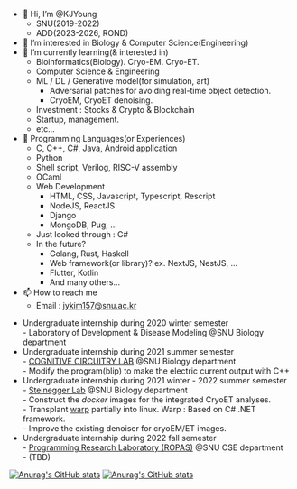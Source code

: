 - 👋 Hi, I’m @KJYoung
    * SNU(2019-2022)
    * ADD(2023-2026, ROND)
- 👀 I’m interested in Biology & Computer Science(Engineering)
- 🌱 I’m currently learning(& interested in)   
    * Bioinformatics(Biology). Cryo-EM. Cryo-ET.   
    * Computer Science & Engineering   
    * ML / DL / Generative model(for simulation, art)   
      * Adversarial patches for avoiding real-time object detection.   
      * CryoEM, CryoET denoising.   
    * Investment : Stocks & Crypto & Blockchain   
    * Startup, management.   
    * etc...   
- 🔮 Programming Languages(or Experiences)
    * C, C++, C#, Java, Android application   
    * Python   
    * Shell script, Verilog, RISC-V assembly   
    * OCaml   
    * Web Development   
      * HTML, CSS, Javascript, Typescript, Rescript   
      * NodeJS, ReactJS   
      * Django   
      * MongoDB, Pug, ...   
    * Just looked through : C#   
    * In the future?
         - Golang, Rust, Haskell
         - Web framework(or library)? ex. NextJS, NestJS, ...
         - Flutter, Kotlin
         - And many others...
- 📫 How to reach me   
    * Email : jykim157@snu.ac.kr

* Undergraduate internship during 2020 winter semester    
      - Laboratory of Development & Disease Modeling   @SNU Biology department   
* Undergraduate internship during 2021 summer semester   
      - [COGNITIVE CIRCUITRY LAB](https://cocila.net/) @SNU Biology department   
      - Modify the program(blip) to make the electric current output with C++   
* Undergraduate internship during 2021 winter - 2022 summer semester   
      - [Steinegger Lab](https://steineggerlab.com/)   @SNU Biology department   
      - Construct the *docker* images for the integrated CryoET analyses.   
      - Transplant [warp](http://www.warpem.com/warp/) partially into linux. Warp : Based on C# .NET framework.   
      - Improve the existing denoiser for cryoEM/ET images.   
* Undergraduate internship during 2022 fall semester   
      - [Programming Research Laboratory (ROPAS)](http://ropas.snu.ac.kr/) @SNU CSE department   
      - (TBD)

[![Anurag's GitHub stats](https://github-readme-stats.vercel.app/api?username=KJYoung)](https://github.com/KJYoung)
[![Anurag's GitHub stats](https://github-readme-stats.vercel.app/api?username=KJYoung&include_all_commits=true)](https://github.com/KJYoung)
<!---
KJYoung/KJYoung is a ✨ special ✨ repository because its `README.md` (this file) appears on your GitHub profile.
You can click the Preview link to take a look at your changes.
--->
